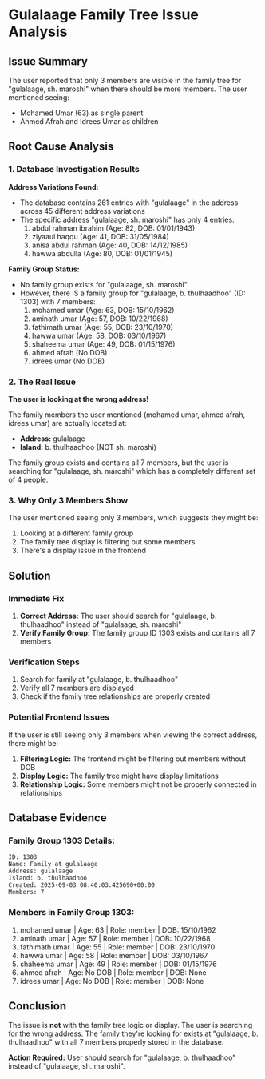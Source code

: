 # Gulalaage Family Tree Issue Analysis

## Issue Summary
The user reported that only 3 members are visible in the family tree for "gulalaage, sh. maroshi" when there should be more members. The user mentioned seeing:
- Mohamed Umar (63) as single parent
- Ahmed Afrah and Idrees Umar as children

## Root Cause Analysis

### 1. Database Investigation Results

**Address Variations Found:**
- The database contains 261 entries with "gulalaage" in the address across 45 different address variations
- The specific address "gulalaage, sh. maroshi" has only 4 entries:
  1. abdul rahman ibrahim (Age: 82, DOB: 01/01/1943)
  2. ziyaaul haqqu (Age: 41, DOB: 31/05/1984) 
  3. anisa abdul rahman (Age: 40, DOB: 14/12/1985)
  4. hawwa abdulla (Age: 80, DOB: 01/01/1945)

**Family Group Status:**
- No family group exists for "gulalaage, sh. maroshi"
- However, there IS a family group for "gulalaage, b. thulhaadhoo" (ID: 1303) with 7 members:
  1. mohamed umar (Age: 63, DOB: 15/10/1962)
  2. aminath umar (Age: 57, DOB: 10/22/1968)
  3. fathimath umar (Age: 55, DOB: 23/10/1970)
  4. hawwa umar (Age: 58, DOB: 03/10/1967)
  5. shaheema umar (Age: 49, DOB: 01/15/1976)
  6. ahmed afrah (No DOB)
  7. idrees umar (No DOB)

### 2. The Real Issue

**The user is looking at the wrong address!**

The family members the user mentioned (mohamed umar, ahmed afrah, idrees umar) are actually located at:
- **Address:** gulalaage
- **Island:** b. thulhaadhoo (NOT sh. maroshi)

The family group exists and contains all 7 members, but the user is searching for "gulalaage, sh. maroshi" which has a completely different set of 4 people.

### 3. Why Only 3 Members Show

The user mentioned seeing only 3 members, which suggests they might be:
1. Looking at a different family group
2. The family tree display is filtering out some members
3. There's a display issue in the frontend

## Solution

### Immediate Fix
1. **Correct Address:** The user should search for "gulalaage, b. thulhaadhoo" instead of "gulalaage, sh. maroshi"
2. **Verify Family Group:** The family group ID 1303 exists and contains all 7 members

### Verification Steps
1. Search for family at "gulalaage, b. thulhaadhoo"
2. Verify all 7 members are displayed
3. Check if the family tree relationships are properly created

### Potential Frontend Issues
If the user is still seeing only 3 members when viewing the correct address, there might be:
1. **Filtering Logic:** The frontend might be filtering out members without DOB
2. **Display Logic:** The family tree might have display limitations
3. **Relationship Logic:** Some members might not be properly connected in relationships

## Database Evidence

### Family Group 1303 Details:
```
ID: 1303
Name: Family at gulalaage
Address: gulalaage
Island: b. thulhaadhoo
Created: 2025-09-03 08:40:03.425690+00:00
Members: 7
```

### Members in Family Group 1303:
1. mohamed umar | Age: 63 | Role: member | DOB: 15/10/1962
2. aminath umar | Age: 57 | Role: member | DOB: 10/22/1968
3. fathimath umar | Age: 55 | Role: member | DOB: 23/10/1970
4. hawwa umar | Age: 58 | Role: member | DOB: 03/10/1967
5. shaheema umar | Age: 49 | Role: member | DOB: 01/15/1976
6. ahmed afrah | Age: No DOB | Role: member | DOB: None
7. idrees umar | Age: No DOB | Role: member | DOB: None

## Conclusion

The issue is **not** with the family tree logic or display. The user is searching for the wrong address. The family they're looking for exists at "gulalaage, b. thulhaadhoo" with all 7 members properly stored in the database.

**Action Required:** User should search for "gulalaage, b. thulhaadhoo" instead of "gulalaage, sh. maroshi".
